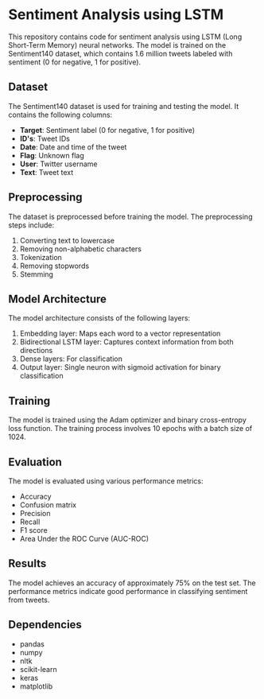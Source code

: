# Sentiment Analysis using LSTM

This repository contains code for sentiment analysis using LSTM (Long Short-Term Memory) neural networks. The model is trained on the Sentiment140 dataset, which contains 1.6 million tweets labeled with sentiment (0 for negative, 1 for positive).

## Dataset

The Sentiment140 dataset is used for training and testing the model. It contains the following columns:

- **Target**: Sentiment label (0 for negative, 1 for positive)
- **ID's**: Tweet IDs
- **Date**: Date and time of the tweet
- **Flag**: Unknown flag
- **User**: Twitter username
- **Text**: Tweet text

## Preprocessing

The dataset is preprocessed before training the model. The preprocessing steps include:

1. Converting text to lowercase
2. Removing non-alphabetic characters
3. Tokenization
4. Removing stopwords
5. Stemming

## Model Architecture

The model architecture consists of the following layers:

1. Embedding layer: Maps each word to a vector representation
2. Bidirectional LSTM layer: Captures context information from both directions
3. Dense layers: For classification
4. Output layer: Single neuron with sigmoid activation for binary classification

## Training

The model is trained using the Adam optimizer and binary cross-entropy loss function. The training process involves 10 epochs with a batch size of 1024.

## Evaluation

The model is evaluated using various performance metrics:

- Accuracy
- Confusion matrix
- Precision
- Recall
- F1 score
- Area Under the ROC Curve (AUC-ROC)

## Results

The model achieves an accuracy of approximately 75% on the test set. The performance metrics indicate good performance in classifying sentiment from tweets.

## Dependencies

- pandas
- numpy
- nltk
- scikit-learn
- keras
- matplotlib




